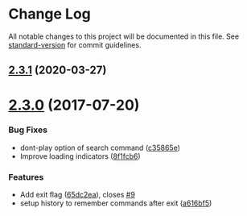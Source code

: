 # Change Log

All notable changes to this project will be documented in this file. See [standard-version](https://github.com/conventional-changelog/standard-version) for commit guidelines.

<a name="2.3.1"></a>
## [2.3.1](https://github.com/mischah/itunes-remote/compare/2.3.0...2.3.1) (2020-03-27)



<a name="2.3.0"></a>
# [2.3.0](https://github.com/mischah/itunes-remote/compare/v2.2.0...v2.3.0) (2017-07-20)


### Bug Fixes

* dont-play option of search command ([c35865e](https://github.com/mischah/itunes-remote/commit/c35865e))
* Improve loading indicators ([8f1fcb6](https://github.com/mischah/itunes-remote/commit/8f1fcb6))


### Features

* Add exit flag ([65dc2ea](https://github.com/mischah/itunes-remote/commit/65dc2ea)), closes [#9](https://github.com/mischah/itunes-remote/issues/9)
* setup history to remember commands after exit ([a616bf5](https://github.com/mischah/itunes-remote/commit/a616bf5))
